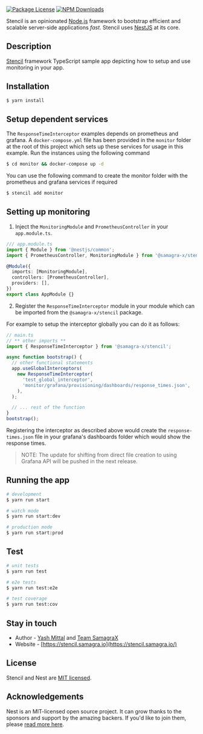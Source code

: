 <p align="left">
  <a href="https://www.npmjs.com/~nestjscore" target="_blank"><img src="https://img.shields.io/npm/l/@nestjs/core.svg" alt="Package License" /></a>
  <a href="https://www.npmjs.com/~nestjscore" target="_blank"><img src="https://img.shields.io/npm/dm/@samagra-x/stencil.svg" alt="NPM Downloads" /></a>
</p>
<p align="left">Stencil is an opinionated <a href="http://nodejs.org" target="_blank">Node.js</a> framework to bootstrap efficient and scalable server-side applications <em>fast</em>. Stencil uses <a href="https://nestjs.com" target="_blank"> NestJS</a> at its core.</p>

## Description

[Stencil](https://github.com/SamagraX-stencil/stencil) framework TypeScript sample app depicting how to setup and use monitoring in your app.

## Installation

```bash
$ yarn install
```

## Setup dependent services

The `ResponseTimeInterceptor` examples depends on prometheus and grafana. A `docker-compose.yml` file has been provided in the `monitor` folder at the root of this project which sets up these services for usage in this example. Run the instances using the following command

```bash
$ cd monitor && docker-compose up -d
```

You can use the following command to create the monitor folder with the prometheus and grafana services if required
```bash
$ stencil add monitor
```

## Setting up monitoring

1. Inject the `MonitoringModule` and `PrometheusController` in your `app.module.ts`.
```typescript
/// app.module.ts
import { Module } from '@nestjs/common';
import { PrometheusController, MonitoringModule } from '@samagra-x/stencil';

@Module({
  imports: [MonitoringModule],
  controllers: [PrometheusController],
  providers: [],
})
export class AppModule {}
```

2. Register the `ResponseTimeInterceptor` module in your module which can be imported from the `@samagra-x/stencil` package.

For example to setup the interceptor globally you can do it as follows: 
```typescript
// main.ts
// ** other imports **
import { ResponseTimeInterceptor } from '@samagra-x/stencil';

async function bootstrap() {
  // other functional statements
  app.useGlobalInterceptors(
    new ResponseTimeInterceptor(
      'test_global_interceptor',
      'monitor/grafana/provisioning/dashboards/response_times.json',
    ),
  );

  // ... rest of the function
}
bootstrap();
```

Registering the interceptor as described above would create the `response-times.json` file in your grafana's dashboards folder which would show the response times.

> NOTE: The update for shifting from direct file creation to using Grafana API will be pushed in the next release.

## Running the app

```bash
# development
$ yarn run start

# watch mode
$ yarn run start:dev

# production mode
$ yarn run start:prod
```

## Test

```bash
# unit tests
$ yarn run test

# e2e tests
$ yarn run test:e2e

# test coverage
$ yarn run test:cov
```

## Stay in touch

- Author - [Yash Mittal](https://techsavvyash.dev) and [Team SamagraX](https://github.com/Samagra-Development)
- Website - [https://stencil.samagra.io](https://stencil.samagra.io/)

## License

Stencil and Nest are [MIT licensed](LICENSE).

## Acknowledgements

Nest is an MIT-licensed open source project. It can grow thanks to the sponsors and support by the amazing backers. If you'd like to join them, please [read more here](https://docs.nestjs.com/support).